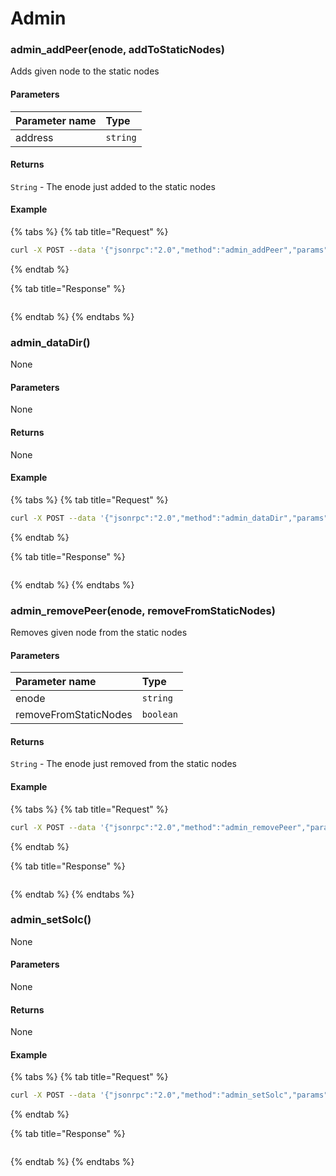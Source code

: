 # Admin

### admin\_addPeer\(enode, addToStaticNodes\)

Adds given node to the static nodes

#### **Parameters**

| Parameter name | Type |
| :--- | :--- |
| address | `string` |

#### **Returns**

`String` - The enode just added to the static nodes

#### **Example**

{% tabs %}
{% tab title="Request" %}
```bash
curl -X POST --data '{"jsonrpc":"2.0","method":"admin_addPeer","params":["enode://92c18bfbd45c9c7a8d46d5a766d7da4b6c1fac4f980cd11172738975e10cb84a4a98884affd240f4c40d98f371a7b2b8bd0e91c59c7beee20d20e4735a2af6e1@127.0.0.1:30001", true],"id":1}' localhost:8545
```
{% endtab %}

{% tab title="Response" %}
```bash

```
{% endtab %}
{% endtabs %}

### admin\_dataDir\(\)

None

#### **Parameters**

None

#### **Returns**

None

#### **Example**

{% tabs %}
{% tab title="Request" %}
```bash
curl -X POST --data '{"jsonrpc":"2.0","method":"admin_dataDir","params":[],"id":1}' localhost:8545
```
{% endtab %}

{% tab title="Response" %}
```bash

```
{% endtab %}
{% endtabs %}

### admin\_removePeer\(enode, removeFromStaticNodes\)

Removes given node from the static nodes

#### **Parameters**

| Parameter name | Type |
| :--- | :--- |
| enode | `string` |
| removeFromStaticNodes | `boolean` |

#### **Returns**

`String` - The enode just removed from the static nodes

#### **Example**

{% tabs %}
{% tab title="Request" %}
```bash
curl -X POST --data '{"jsonrpc":"2.0","method":"admin_removePeer","params":["enode://92c18bfbd45c9c7a8d46d5a766d7da4b6c1fac4f980cd11172738975e10cb84a4a98884affd240f4c40d98f371a7b2b8bd0e91c59c7beee20d20e4735a2af6e1@127.0.0.1:30001", true],"id":1}' localhost:8545
```
{% endtab %}

{% tab title="Response" %}
```bash

```
{% endtab %}
{% endtabs %}

### admin\_setSolc\(\)

None

#### **Parameters**

None

#### **Returns**

None

#### **Example**

{% tabs %}
{% tab title="Request" %}
```bash
curl -X POST --data '{"jsonrpc":"2.0","method":"admin_setSolc","params":[],"id":1}' localhost:8545
```
{% endtab %}

{% tab title="Response" %}
```bash

```
{% endtab %}
{% endtabs %}

